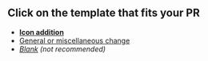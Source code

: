 <!-- Please open the `Preview` tab to select a template. -->
<!-- Note that we will ask you for a minimum description if there is none. -->

## Click on the template that fits your PR

-   [**Icon addition**](?expand=1&template=icon_addition.md)
-   [General or miscellaneous change](?expand=1&template=general_change.md)
-   _[Blank](?expand=1&body=+) (not recommended)_

